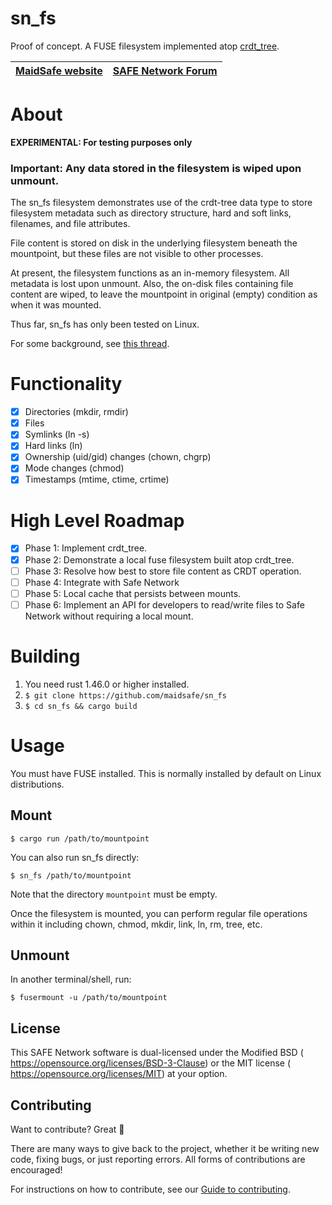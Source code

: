 # sn_fs

Proof of concept.  A FUSE filesystem implemented atop [crdt_tree](<https://github.com/dan-da/crdt_tree>).

[MaidSafe website](http://maidsafe.net) | [SAFE Network Forum](https://safenetforum.org/)
:-------------------------------------: | :---------------------------------------------:

# About

**EXPERIMENTAL: For testing purposes only**

### Important: Any data stored in the filesystem is wiped upon unmount.

The sn_fs filesystem demonstrates use of the crdt-tree data type to store filesystem
metadata such as directory structure, hard and soft links, filenames, and file attributes.  

File content is stored on disk in the underlying filesystem beneath the mountpoint, but 
these files are not visible to other processes.

At present, the filesystem functions as an in-memory filesystem.  All metadata is lost
upon unmount.  Also, the on-disk files containing file content are wiped, to leave the
mountpoint in original (empty) condition as when it was mounted.

Thus far, sn_fs has only been tested on Linux.

For some background, see [this thread](https://forum.safedev.org/t/filetree-crdt-for-safe-network/2833).

# Functionality

- [x] Directories (mkdir, rmdir)
- [x] Files
- [x] Symlinks (ln -s)
- [x] Hard links (ln)
- [x] Ownership (uid/gid) changes (chown, chgrp)
- [x] Mode changes (chmod)
- [x] Timestamps (mtime, ctime, crtime)

# High Level Roadmap

- [x] Phase 1: Implement crdt_tree.
- [x] Phase 2: Demonstrate a local fuse filesystem built atop crdt_tree.
- [ ] Phase 3: Resolve how best to store file content as CRDT operation.
- [ ] Phase 4: Integrate with Safe Network
- [ ] Phase 5: Local cache that persists between mounts.
- [ ] Phase 6: Implement an API for developers to read/write files to Safe Network without requiring a local mount.

# Building

1. You need rust 1.46.0 or higher installed.
2. `$ git clone https://github.com/maidsafe/sn_fs`
3. `$ cd sn_fs && cargo build`

# Usage

You must have FUSE installed.   This is normally installed by default on Linux distributions.

## Mount

`$ cargo run /path/to/mountpoint`

You can also run sn_fs directly:

`$ sn_fs /path/to/mountpoint`

Note that the directory `mountpoint` must be empty.

Once the filesystem is mounted, you can perform regular file operations within it including
chown, chmod, mkdir, link, ln, rm, tree, etc.


## Unmount

In another terminal/shell, run:

`$ fusermount -u /path/to/mountpoint`

## License

This SAFE Network software is dual-licensed under the Modified BSD (<LICENSE-BSD> <https://opensource.org/licenses/BSD-3-Clause>) or the MIT license (<LICENSE-MIT> <https://opensource.org/licenses/MIT>) at your option.

## Contributing

Want to contribute? Great :tada:

There are many ways to give back to the project, whether it be writing new code, fixing bugs, or just reporting errors. All forms of contributions are encouraged!

For instructions on how to contribute, see our [Guide to contributing](https://github.com/maidsafe/QA/blob/master/CONTRIBUTING.md).
